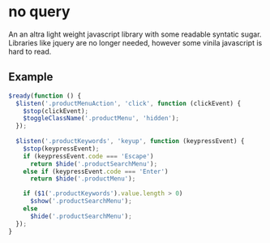 # no query
An an altra light weight javascript library with some readable syntatic sugar. Libraries like jquery are no longer needed, however some vinila javascript is hard to read.

## Example
```javascript
$ready(function () {
  $listen('.productMenuAction', 'click', function (clickEvent) {
    $stop(clickEvent);
    $toggleClassName('.productMenu', 'hidden');
  });
  
  $listen('.productKeywords', 'keyup', function (keypressEvent) {
    $stop(keypressEvent);
    if (keypressEvent.code === 'Escape')
      return $hide('.productSearchMenu');
    else if (keypressEvent.code === 'Enter')
      return $hide('.productMenu');

    if ($1('.productKeywords').value.length > 0)
      $show('.productSearchMenu');
    else
      $hide('.productSearchMenu');
  });
}
```
